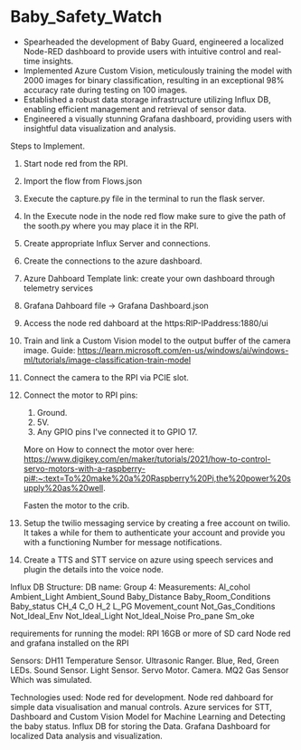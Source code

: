 # Baby_Safety_Watch



- Spearheaded the development of Baby Guard, engineered a localized Node-RED dashboard to provide users with intuitive control and real-time insights.
- Implemented Azure Custom Vision, meticulously training the model with 2000 images for binary classification, resulting in an exceptional 98% accuracy rate during testing on 100 images.
- Established a robust data storage infrastructure utilizing Influx DB, enabling efficient management and retrieval of sensor data.
- Engineered a visually stunning Grafana dashboard, providing users with insightful data visualization and analysis.


Steps to Implement.
1. Start node red from the RPI.
2. Import the flow from Flows.json
3. Execute the capture.py file in the terminal to run the flask server.
4. In the Execute node in the node red flow make sure to give the path of the sooth.py where you may place it in the RPI.
5. Create appropriate Influx Server and connections.
6. Create the connections to the azure dashboard.
7. Azure Dahboard Template link: create your own dashboard through telemetry services
8. Grafana Dahboard file -> Grafana Dashboard.json
9. Access the node red dahboard at the https:RIP-IPaddress:1880/ui
10. Train and link a Custom Vision model to the output buffer of the camera image.
    Guide: https://learn.microsoft.com/en-us/windows/ai/windows-ml/tutorials/image-classification-train-model
11. Connect the camera to the RPI via PCIE slot.
12. Connect the motor to RPI pins: 
    1. Ground.
    2. 5V.
    3. Any GPIO pins I've connected it to GPIO 17.

    More on How to connect the motor over here: https://www.digikey.com/en/maker/tutorials/2021/how-to-control-servo-motors-with-a-raspberry-pi#:~:text=To%20make%20a%20Raspberry%20Pi,the%20power%20supply%20as%20well.
    
    Fasten the motor to the crib.
13. Setup the twilio messaging service by creating a free account on twilio.
    It takes a while for them to authenticate your account and provide you with a functioning Number for message notifications.
14. Create a TTS and STT service on azure using speech services and plugin the details into the voice node.

Influx DB Structure:
DB name: Group 4:
Measurements:
Al_cohol
Ambient_Light
Ambient_Sound
Baby_Distance
Baby_Room_Conditions
Baby_status
CH_4
C_O
H_2
L_PG
Movement_count
Not_Gas_Conditions
Not_Ideal_Env
Not_Ideal_Light
Not_Ideal_Noise
Pro_pane
Sm_oke

requirements for running the model:
RPI
16GB or more of SD card
Node red and grafana installed on the RPI

Sensors:
DH11 Temperature Sensor.
Ultrasonic Ranger.
Blue, Red, Green LEDs.
Sound Sensor.
Light Sensor.
Servo Motor.
Camera.
MQ2 Gas Sensor Which was simulated.

Technologies used:
Node red for development.
Node red dahboard for simple data visualisation and manual controls.
Azure services for STT, Dashboard and Custom Vision Model for Machine Learning and Detecting the baby status.
Influx DB for storing the Data.
Grafana Dashboard for localized Data analysis and visualization.

